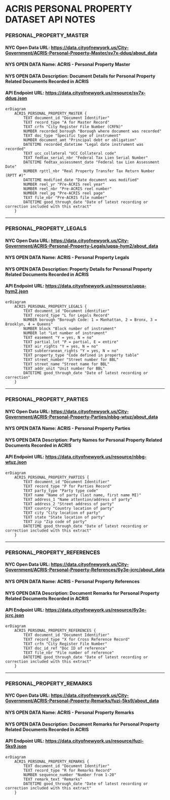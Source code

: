 # ACRIS PERSONAL PROPERTY DATASET API NOTES


### PERSONAL_PROPERTY_MASTER
#### NYC Open Data URL: https://data.cityofnewyork.us/City-Government/ACRIS-Personal-Property-Master/sv7x-dduq/about_data
#### NYS OPEN DATA Name: ACRIS - Personal Property Master
#### NYS OPEN DATA Description: Document Details for Personal Property Related Documents Recorded in ACRIS
#### API Endpoint URL: https://data.cityofnewyork.us/resource/sv7x-dduq.json

```mermaid
erDiagram
    ACRIS_PERSONAL_PROPERTY_MASTER {
        TEXT document_id "Document Identifier"
        TEXT record_type "A for Master Record"
        TEXT crfn "City Register File Number (CRFN)"
        NUMBER recorded_borough "Borough where document was recorded"
        TEXT doc_type "Specific type of instrument"
        NUMBER document_amt "Principal debt or obligation"
        DATETIME recorded_datetime "Legal date instrument was recorded"
        TEXT ucc_collateral "UCC Collateral code"
        TEXT fedtax_serial_nbr "Federal Tax Lien Serial Number"
        DATETIME fedtax_assessment_date "Federal tax Lien Assessment Date"
        NUMBER rpttl_nbr "Real Property Transfer Tax Return Number (RPTT #)"
        DATETIME modified_date "Date document was modified"
        NUMBER reel_yr "Pre-ACRIS reel year"
        NUMBER reel_nbr "Pre-ACRIS reel number"
        NUMBER reel_pg "Pre-ACRIS reel page"
        TEXT file_nbr "Pre-ACRIS file number"
        DATETIME good_through_date "Date of latest recording or correction included with this extract"
    }
```

---

### PERSONAL_PROPERTY_LEGALS
#### NYC Open Data URL: https://data.cityofnewyork.us/City-Government/ACRIS-Personal-Property-Legals/uqqa-hym2/about_data
#### NYS OPEN DATA Name: ACRIS - Personal Property Legals
#### NYS OPEN DATA Description: Property Details for Personal Property Related Documents Recorded in ACRIS
#### API Endpoint URL: https://data.cityofnewyork.us/resource/uqqa-hym2.json

```mermaid
erDiagram
    ACRIS_PERSONAL_PROPERTY_LEGALS {
        TEXT document_id "Document identifier"
        TEXT record_type "L for Legals Record"
        NUMBER borough "Borough Code: 1 = Manhattan, 2 = Bronx, 3 = Brooklyn, 4 = Queens"
        NUMBER block "Block number of instrument"
        NUMBER lot "Lot number of instrument"
        TEXT easement "Y = yes, N = no"
        TEXT partial_lot "P = partial, E = entire"
        TEXT air_rights "Y = yes, N = no"
        TEXT subterranean_rights "Y = yes, N = no"
        TEXT property_type "Code defined in property table"
        TEXT street_number "Street number for BBL"
        TEXT street_name "Street name for BBL"
        TEXT addr_unit "Unit number for BBL"
        DATETIME good_through_date "Date of latest recording or correction"
    }

```

---

### PERSONAL_PROPERTY_PARTIES
#### NYC Open Data URL: https://data.cityofnewyork.us/City-Government/ACRIS-Personal-Property-Parties/nbbg-wtuz/about_data
#### NYS OPEN DATA Name: ACRIS - Personal Property Parties
#### NYS OPEN DATA Description: Party Names for Personal Property Related Documents Recorded in ACRIS
#### API Endpoint URL: https://data.cityofnewyork.us/resource/nbbg-wtuz.json

```mermaid
erDiagram
    ACRIS_PERSONAL_PROPERTY_PARTIES {
        TEXT document_id "Document Identifier"
        TEXT record_type "P for Parties Record"
        TEXT party_type "Party type code"
        TEXT name "Name of party (last name, first name MI)"
        TEXT address_1 "Name attention/address of party"
        TEXT address_2 "Street address of party"
        TEXT country "Country location of party"
        TEXT city "City location of party"
        TEXT state "State location of party"
        TEXT zip "Zip code of party"
        DATETIME good_through_date "Date of latest recording or correction included with this extract"
    }
```

---

### PERSONAL_PROPERTY_REFERENCES
#### NYC Open Data URL: https://data.cityofnewyork.us/City-Government/ACRIS-Personal-Property-References/6y3e-jcrc/about_data
#### NYS OPEN DATA Name: ACRIS - Personal Property References
#### NYS OPEN DATA Description: Document Remarks for Personal Property Related Documents Recorded in ACRIS
#### API Endpoint URL: https://data.cityofnewyork.us/resource/6y3e-jcrc.json

```mermaid
erDiagram
    ACRIS_PERSONAL_PROPERTY_REFERENCES {
        TEXT document_id "Document Identifier"
        TEXT record_type "X for Cross Reference Record"
        TEXT crfn "City Register File Number"
        TEXT doc_id_ref "Doc ID of reference"
        TEXT file_nbr "File number of reference"
        DATETIME good_through_date "Date of latest recording or correction included with this extract"
    }
```

---

### PERSONAL_PROPERTY_REMARKS
#### NYC Open Data URL: https://data.cityofnewyork.us/City-Government/ACRIS-Personal-Property-Remarks/fuzi-5ks9/about_data
#### NYS OPEN DATA Name: ACRIS - Personal Property Remarks
#### NYS OPEN DATA Description: Document Remarks for Personal Property Related Documents Recorded in ACRIS
#### API Endpoint URL: https://data.cityofnewyork.us/resource/fuzi-5ks9.json

```mermaid
erDiagram
    ACRIS_PERSONAL_PROPERTY_REMARKS {
        TEXT document_id "Document Identifier"
        TEXT record_type "R for Remarks Record"
        NUMBER sequence_number "Number from 1-20"
        TEXT remark_text "Remarks"
        DATETIME good_through_date "Date of latest recording or correction included with this extract"
    }
```